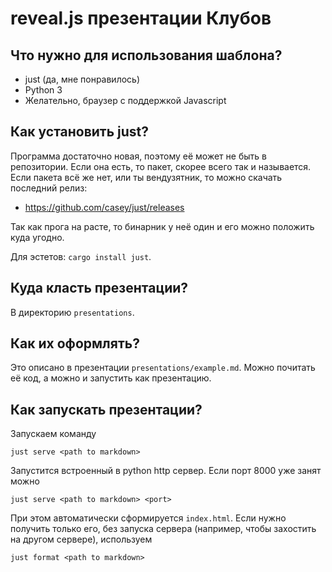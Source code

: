 # reveal.js презентации Клубов

## Что нужно для использования шаблона?

- just (да, мне понравилось)
- Python 3
- Желательно, браузер с поддержкой Javascript

## Как установить just?

Программа достаточно новая, поэтому её может не быть в репозитории. Если она
есть, то пакет, скорее всего так и называется. Если пакета всё же нет, или ты
вендузятник, то можно скачать последний релиз:
- https://github.com/casey/just/releases

Так как прога на расте, то бинарник у неё один и его можно положить куда угодно.

Для эстетов: `cargo install just`.

## Куда класть презентации?

В директорию `presentations`.

## Как их оформлять?

Это описано в презентации `presentations/example.md`. Можно почитать её код, а
можно и запустить как презентацию.

## Как запускать презентации?

Запускаем команду
```shell
just serve <path to markdown>
```

Запустится встроенный в python http сервер. Если порт 8000 уже занят можно
```shell
just serve <path to markdown> <port>
```

При этом автоматически сформируется `index.html`. Если нужно получить только его,
без запуска сервера (например, чтобы захостить на другом сервере), используем
```shell
just format <path to markdown>
```

